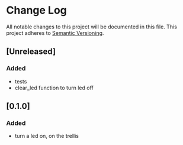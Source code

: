 # Change Log
All notable changes to this project will be documented in this file.
This project adheres to [Semantic Versioning](http://semver.org/).

## [Unreleased]
### Added
- tests
- clear_led function to turn led off

## [0.1.0]
### Added
- turn a led on, on the trellis
